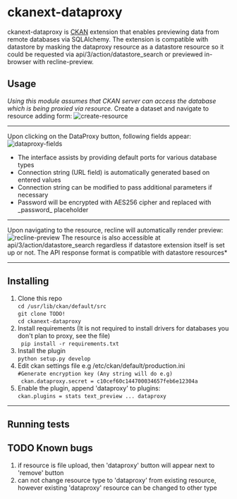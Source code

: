 ckanext-dataproxy
=========
ckanext-dataproxy is [CKAN](https://github.com/ckan/ckan) extension that enables previewing data from remote databases via SQLAlchemy. The extension is compatible with datastore by masking the dataproxy resource as a datastore resource so it could be requested via api/3/action/datastore_search or previewed in-browser with recline-preview.

Usage
-------
*Using this module assumes that CKAN server can access the database which is being proxied via resource.*
Create a dataset and navigate to resource adding form:
![create-resource](http://i.imgur.com/B7jAl7T.png)
 - - -
Upon clicking on the DataProxy button, following fields appear:
![dataproxy-fields](http://i.imgur.com/iQexXDM.png)

 - The interface assists by providing default ports for various database types
 - Connection string (URL field) is automatically generated based on entered values
 - Connection string can be modified to pass additional parameters if necessary
 - Password will be encrypted with AES256 cipher and replaced with \_password\_ placeholder
- - -
Upon navigating to the resource, recline will automatically render preview:
![recline-preview](http://i.imgur.com/OCA4tMf.png)
The resource is also accessible at api/3/action/datastore_search regardless if datastore extension itself is set up or not. The API response format is compatible with datastore resources*
- - -
Installing
------------
1) Clone this repo  
`cd /usr/lib/ckan/default/src`  
`git clone TODO!`  
`cd ckanext-dataproxy`  
 2) Install requirements (It is not required to install drivers for databases you don't plan to proxy, see the file)  
` pip install -r requirements.txt`  
3) Install the plugin  
`python setup.py develop`  
4) Edit ckan settings file e.g /etc/ckan/default/production.ini  
`#Generate encryption key (Any string will do e.g)`  
` ckan.dataproxy.secret = c10cef60c144700034657feb6e12304a`  
5) Enable the plugin, append 'dataproxy' to plugins:  
`ckan.plugins = stats text_preview ... dataproxy`  
- - -
Running tests
----------------
TODO
Known bugs
----------
1. if resource is file upload, then 'dataproxy' button will appear next to 'remove' button
2. can not change resource type to 'dataproxy' from existing resource, however existing 'dataproxy' resource can be changed to other type